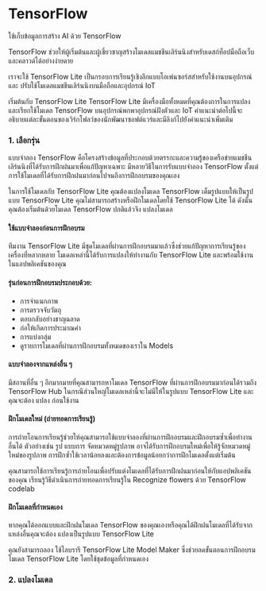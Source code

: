 # TensorFlow
ใช้เก็บข้อมูลการสร้าง AI ด้วย TensorFlow

TensorFlow ช่วยให้ผู้เริ่มต้นและผู้เชี่ยวชาญสร้างโมเดลแมชชีนเลิร์นนิงสำหรับเดสก์ท็อปมือถือเว็บและคลาวด์ได้อย่างง่ายดาย

เราจะใช้ TensorFlow Lite เป็นกรอบการเรียนรู้เชิงลึกแบบโอเพ่นซอร์สสำหรับใช้งานบนอุปกรณ์ และ ปรับใช้โมเดลแมชชีนเลิร์นนิงบนมือถือและอุปกรณ์ IoT 

เริ่มต้นกับ TensorFlow Lite
TensorFlow Lite มีเครื่องมือทั้งหมดที่คุณต้องการในการแปลงและเรียกใช้โมเดล TensorFlow บนอุปกรณ์พกพาอุปกรณ์ฝังตัวและ IoT คำแนะนำต่อไปนี้จะอธิบายแต่ละขั้นตอนของเวิร์กโฟลว์ของนักพัฒนาซอฟต์แวร์และมีลิงก์ไปยังคำแนะนำเพิ่มเติม

### 1. เลือกรุ่น
แบบจำลอง TensorFlow คือโครงสร้างข้อมูลที่ประกอบด้วยตรรกะและความรู้ของเครือข่ายแมชชีนเลิร์นนิงที่ได้รับการฝึกฝนมาเพื่อแก้ปัญหาเฉพาะ มีหลายวิธีในการรับแบบจำลอง TensorFlow ตั้งแต่การใช้โมเดลที่ได้รับการฝึกฝนมาก่อนไปจนถึงการฝึกอบรมของคุณเอง

ในการใช้โมเดลกับ TensorFlow Lite คุณต้องแปลงโมเดล TensorFlow เต็มรูปแบบให้เป็นรูปแบบ TensorFlow Lite คุณไม่สามารถสร้างหรือฝึกโมเดลโดยใช้ TensorFlow Lite ได้ ดังนั้นคุณต้องเริ่มต้นด้วยโมเดล TensorFlow ปกติแล้วจึง แปลงโมเดล

#### ใช้แบบจำลองก่อนการฝึกอบรม
ทีมงาน TensorFlow Lite มีชุดโมเดลที่ผ่านการฝึกอบรมมาแล้วซึ่งช่วยแก้ปัญหาการเรียนรู้ของเครื่องที่หลากหลาย โมเดลเหล่านี้ได้รับการแปลงให้ทำงานกับ TensorFlow Lite และพร้อมใช้งานในแอปพลิเคชันของคุณ

#### รุ่นก่อนการฝึกอบรมประกอบด้วย:
- การจำแนกภาพ
- การตรวจจับวัตถุ
- ตอบกลับอย่างชาญฉลาด
- ก่อให้เกิดการประมาณค่า
- การแบ่งกลุ่ม
- ดูรายการโมเดลที่ผ่านการฝึกอบรมทั้งหมดของเราใน Models

#### แบบจำลองจากแหล่งอื่น ๆ
มีสถานที่อื่น ๆ อีกมากมายที่คุณสามารถหาโมเดล TensorFlow ที่ผ่านการฝึกอบรมมาก่อนได้รวมถึง TensorFlow Hub ในกรณีส่วนใหญ่โมเดลเหล่านี้จะไม่มีให้ในรูปแบบ TensorFlow Lite และคุณจะต้อง แปลง ก่อนใช้งาน

#### ฝึกโมเดลใหม่ (ถ่ายทอดการเรียนรู้)
การถ่ายโอนการเรียนรู้ช่วยให้คุณสามารถใช้แบบจำลองที่ผ่านการฝึกอบรมและฝึกอบรมซ้ำเพื่อทำงานอื่นได้ ตัวอย่างเช่น รูป แบบการ จัดหมวดหมู่รูปภาพ อาจได้รับการฝึกอบรมใหม่เพื่อให้รู้จักหมวดหมู่ใหม่ของรูปภาพ การฝึกซ้ำใช้เวลาน้อยลงและต้องการข้อมูลน้อยกว่าการฝึกโมเดลตั้งแต่เริ่มต้น

คุณสามารถใช้การเรียนรู้การถ่ายโอนเพื่อปรับแต่งโมเดลที่ได้รับการฝึกฝนมาก่อนให้กับแอปพลิเคชันของคุณ เรียนรู้วิธีดำเนินการถ่ายทอดการเรียนรู้ใน Recognize flowers ด้วย TensorFlow codelab

#### ฝึกโมเดลที่กำหนดเอง
หากคุณได้ออกแบบและฝึกฝนโมเดล TensorFlow ของคุณเองหรือคุณได้ฝึกฝนโมเดลที่ได้รับจากแหล่งอื่นคุณจะต้อง แปลงเป็นรูปแบบ TensorFlow Lite

คุณยังสามารถลอง ใช้ไลบรารี TensorFlow Lite Model Maker ซึ่งช่วยลดขั้นตอนการฝึกอบรมโมเดล TensorFlow Lite โดยใช้ชุดข้อมูลที่กำหนดเอง

### 2. แปลงโมเดล
